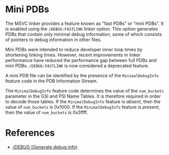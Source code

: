 # Mini PDBs

The MSVC linker provides a feature known as "fast PDBs" or "mini PDBs". It is
enabled using the `/DEBUG:FASTLINK` linker option. This option generates PDBs
that contain only minimal debug information, some of which consists of pointers
to debug information in other files.

Mini PDBs were intended to reduce developer inner loop times by shortening
linking times. However, recent improvements in linker performance have reduced
the performance gap between full PDBs and mini PDBs. `/DEBUG:FASTLINK` is now
considered a deprecated feature.

A mini PDB file can be identified by the presence of the `MinimalDebugInfo`
feature code in the PDB Information Stream.

The `MinimalDebugInfo` feature code determines the value of the `num_buckets`
parameter in the GSI and PSI Name Tables. It is therefore required in order to
decode those tables. If the `MinimalDebugInfo` feature is _absent_, then the
value of `num_buckets` is 0x1000. If the `MinimalDebugInfo` feature is
_present_, then the value of `num_buckets` is 0x3ffff.

# References

* [/DEBUG (Generate debug info)](https://learn.microsoft.com/en-us/cpp/build/reference/debug-generate-debug-info)
